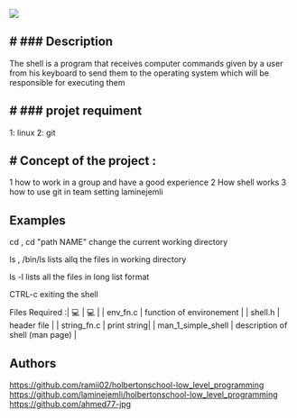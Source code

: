 [![](https://i.ibb.co/85CrXXV/shell.jpg)](https://i.ibb.co/85CrXXV/shell.jpg)
## # ### Description 
The shell is a program that receives computer commands given by a user from his keyboard to send them to the operating system which will be responsible for executing them

## # ### projet requiment
1: linux
2: git

## # Concept of the project :
1 how to work in a group and have a good experience 2 How shell works 3
how to use git in team setting
laminejemli

## Examples
cd , cd "path NAME"
change the current working directory

ls , /bin/ls
lists allq the files in working directory

ls -l
lists all the files in long list format

CTRL-c
exiting the shell

Files Required :| 💻 | 💻 |
| env_fn.c  |  function of environement |
| shell.h | header file |
| string_fn.c |  print string|
|  man_1_simple_shell |  description of shell (man page) |

## Authors 
https://github.com/ramii02/holbertonschool-low_level_programming
https://github.com/laminejemli/holbertonschool-low_level_programming 
 https://github.com/ahmed77-jpg
